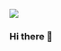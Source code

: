 <img src="https://readme-typing-svg.herokuapp.com/? 
font=righteous&size=35&center=true&vcenter=true&width=500&height=70&duration=4000&lines=Hi+There!;I'm+Arnav+Katyal!;" />










### Hi there 👋

<!--
**KATYAL07/KATYAL07** is a ✨ _special_ ✨ repository because its `README.md` (this file) appears on your GitHub profile.

Here are some ideas to get you started:

- 🔭 I’m currently working on ...
- 🌱 I’m currently learning ...
- 👯 I’m looking to collaborate on ...
- 🤔 I’m looking for help with ...
- 💬 Ask me about ...
- 📫 How to reach me: ...
- 😄 Pronouns: ...
- ⚡ Fun fact: ...
-->
